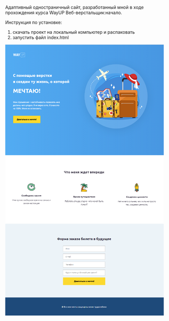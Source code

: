 Адаптивный одностраничный сайт, разработанный мной в ходе прохождения курса WayUP Веб-верстальщик:начало.

Инструкция по установке:
1) скачать проект на локальный компьютер и распаковать
2) запустить файл index.html

![alt text](screenshots/wayUP1.png)
![alt text](screenshots/wayUP2.png)
